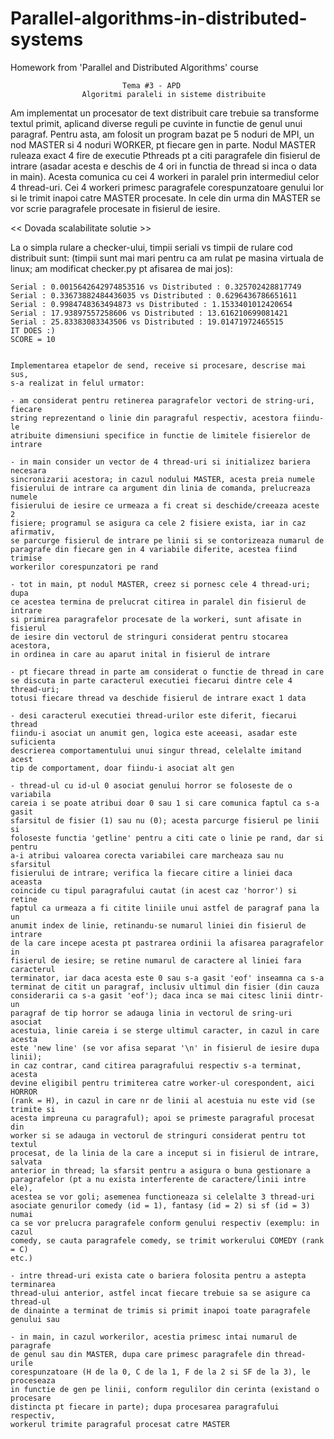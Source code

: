 # Parallel-algorithms-in-distributed-systems

Homework from 'Parallel and Distributed Algorithms' course

                             Tema #3 - APD
                    Algoritmi paraleli in sisteme distribuite

  Am implementat un procesator de text distribuit care trebuie sa transforme
textul primit, aplicand diverse reguli pe cuvinte in functie de genul unui
paragraf. Pentru asta, am folosit un program bazat pe 5 noduri de MPI, un
nod MASTER si 4 noduri WORKER, pt fiecare gen in parte. Nodul MASTER ruleaza
exact 4 fire de executie Pthreads pt a citi paragrafele din fisierul de intrare
(asadar acesta e deschis de 4 ori in functia de thread si inca o data in main).
Acesta comunica cu cei 4 workeri in paralel prin intermediul celor 4
thread-uri. Cei 4 workeri primesc paragrafele corespunzatoare genului lor si
le trimit inapoi catre MASTER procesate. In cele din urma din MASTER se vor
scrie paragrafele procesate in fisierul de iesire.

  << Dovada scalabilitate solutie >>

  La o simpla rulare a checker-ului, timpii seriali vs timpii de rulare
  cod distribuit sunt: (timpii sunt mai mari pentru ca am rulat pe masina
  virtuala de linux; am modificat checker.py pt afisarea de mai jos):

  ~~~~~~~~~~~~~~~~~~~ DOES IT SCALE? ~~~~~~~~~~~~~~~~~~
Serial : 0.0015642642974853516 vs Distributed : 0.325702428817749
Serial : 0.33673882484436035 vs Distributed : 0.6296436786651611
Serial : 0.9984748363494873 vs Distributed : 1.1533401012420654
Serial : 17.93897557258606 vs Distributed : 13.616210699081421
Serial : 25.83383083343506 vs Distributed : 19.01471972465515
IT DOES :)
SCORE = 10


  Implementarea etapelor de send, receive si procesare, descrise mai sus,
s-a realizat in felul urmator:

  - am considerat pentru retinerea paragrafelor vectori de string-uri, fiecare
  string reprezentand o linie din paragraful respectiv, acestora fiindu-le
  atribuite dimensiuni specifice in functie de limitele fisierelor de intrare

  - in main consider un vector de 4 thread-uri si initializez bariera necesara
  sincronizarii acestora; in cazul nodului MASTER, acesta preia numele
  fisierului de intrare ca argument din linia de comanda, prelucreaza numele
  fisierului de iesire ce urmeaza a fi creat si deschide/creeaza aceste 2
  fisiere; programul se asigura ca cele 2 fisiere exista, iar in caz afirmativ,
  se parcurge fisierul de intrare pe linii si se contorizeaza numarul de
  paragrafe din fiecare gen in 4 variabile diferite, acestea fiind trimise
  workerilor corespunzatori pe rand

  - tot in main, pt nodul MASTER, creez si pornesc cele 4 thread-uri; dupa
  ce acestea termina de prelucrat citirea in paralel din fisierul de intrare
  si primirea paragrafelor procesate de la workeri, sunt afisate in fisierul
  de iesire din vectorul de stringuri considerat pentru stocarea acestora,
  in ordinea in care au aparut inital in fisierul de intrare

  - pt fiecare thread in parte am considerat o functie de thread in care
  se discuta in parte caracterul executiei fiecarui dintre cele 4 thread-uri;
  totusi fiecare thread va deschide fisierul de intrare exact 1 data

  - desi caracterul executiei thread-urilor este diferit, fiecarui thread
  fiindu-i asociat un anumit gen, logica este aceeasi, asadar este suficienta
  descrierea comportamentului unui singur thread, celelalte imitand acest
  tip de comportament, doar fiindu-i asociat alt gen

  - thread-ul cu id-ul 0 asociat genului horror se foloseste de o variabila
  careia i se poate atribui doar 0 sau 1 si care comunica faptul ca s-a gasit
  sfarsitul de fisier (1) sau nu (0); acesta parcurge fisierul pe linii si
  foloseste functia 'getline' pentru a citi cate o linie pe rand, dar si pentru
  a-i atribui valoarea corecta variabilei care marcheaza sau nu sfarsitul
  fisierului de intrare; verifica la fiecare citire a liniei daca aceasta
  coincide cu tipul paragrafului cautat (in acest caz 'horror') si retine
  faptul ca urmeaza a fi citite liniile unui astfel de paragraf pana la un
  anumit index de linie, retinandu-se numarul liniei din fisierul de intrare
  de la care incepe acesta pt pastrarea ordinii la afisarea paragrafelor in
  fisierul de iesire; se retine numarul de caractere al liniei fara caracterul
  terminator, iar daca acesta este 0 sau s-a gasit 'eof' inseamna ca s-a
  terminat de citit un paragraf, inclusiv ultimul din fisier (din cauza
  considerarii ca s-a gasit 'eof'); daca inca se mai citesc linii dintr-un
  paragraf de tip horror se adauga linia in vectorul de sring-uri asociat
  acestuia, linie careia i se sterge ultimul caracter, in cazul in care acesta
  este 'new line' (se vor afisa separat '\n' in fisierul de iesire dupa linii);
  in caz contrar, cand citirea paragrafului respectiv s-a terminat, acesta
  devine eligibil pentru trimiterea catre worker-ul corespondent, aici HORROR
  (rank = H), in cazul in care nr de linii al acestuia nu este vid (se trimite si
  acesta impreuna cu paragraful); apoi se primeste paragraful procesat din
  worker si se adauga in vectorul de stringuri considerat pentru tot textul
  procesat, de la linia de la care a inceput si in fisierul de intrare, salvata
  anterior in thread; la sfarsit pentru a asigura o buna gestionare a
  paragrafelor (pt a nu exista interferente de caractere/linii intre ele),
  acestea se vor goli; asemenea functioneaza si celelalte 3 thread-uri
  asociate genurilor comedy (id = 1), fantasy (id = 2) si sf (id = 3) numai
  ca se vor prelucra paragrafele conform genului respectiv (exemplu: in cazul
  comedy, se cauta paragrafele comedy, se trimit workerului COMEDY (rank = C)
  etc.)

  - intre thread-uri exista cate o bariera folosita pentru a astepta terminarea
  thread-ului anterior, astfel incat fiecare trebuie sa se asigure ca thread-ul
  de dinainte a terminat de trimis si primit inapoi toate paragrafele genului sau

  - in main, in cazul workerilor, acestia primesc intai numarul de paragrafe
  de genul sau din MASTER, dupa care primesc paragrafele din thread-urile
  corespunzatoare (H de la 0, C de la 1, F de la 2 si SF de la 3), le proceseaza
  in functie de gen pe linii, conform regulilor din cerinta (existand o procesare
  distincta pt fiecare in parte); dupa procesarea paragrafului respectiv,
  workerul trimite paragraful procesat catre MASTER

